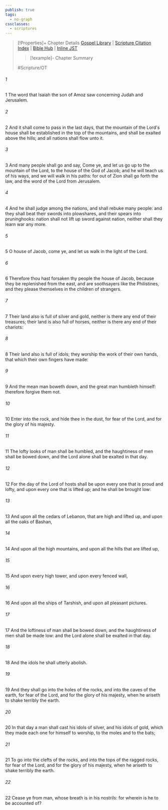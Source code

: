 ```yaml
---
publish: true
tags:
  - no-graph
cssclasses:
  - scriptures
---
```

>[!Properties]+ Chapter Details
>[Gospel Library](https://churchofjesuschrist.org/study/scriptures/ot/isa/2?lang=eng)    |    [Scripture Citation Index](https://scriptures.byu.edu/#07b02::c07b02)    |    [Bible Hub](https://biblehub.com/isaiah/2.htm)    |    [Inline JST](https://scripturetoolbox.com/html/ic/Isaiah/2.html)
>>[!example]- Chapter Summary
>> 
> 
>
>#Scripture/OT
###### 1
1 The word that Isaiah the son of Amoz saw concerning Judah and Jerusalem.
###### 2
2 And it shall come to pass in the last days, that the mountain of the Lord's house shall be established in the top of the mountains, and shall be exalted above the hills; and all nations shall flow unto it.
###### 3
3 And many people shall go and say, Come ye, and let us go up to the mountain of the Lord, to the house of the God of Jacob; and he will teach us of his ways, and we will walk in his paths: for out of Zion shall go forth the law, and the word of the Lord from Jerusalem.
###### 4
4 And he shall judge among the nations, and shall rebuke many people: and they shall beat their swords into plowshares, and their spears into pruninghooks: nation shall not lift up sword against nation, neither shall they learn war any more.
###### 5
5 O house of Jacob, come ye, and let us walk in the light of the Lord.
###### 6
6 Therefore thou hast forsaken thy people the house of Jacob, because they be replenished from the east, and are soothsayers like the Philistines, and they please themselves in the children of strangers.
###### 7
7 Their land also is full of silver and gold, neither is there any end of their treasures; their land is also full of horses, neither is there any end of their chariots:
###### 8
8 Their land also is full of idols; they worship the work of their own hands, that which their own fingers have made:
###### 9
9 And the mean man boweth down, and the great man humbleth himself: therefore forgive them not.
###### 10
10 Enter into the rock, and hide thee in the dust, for fear of the Lord, and for the glory of his majesty.
###### 11
11 The lofty looks of man shall be humbled, and the haughtiness of men shall be bowed down, and the Lord alone shall be exalted in that day.
###### 12
12 For the day of the Lord of hosts shall be upon every one that is proud and lofty, and upon every one that is lifted up; and he shall be brought low:
###### 13
13 And upon all the cedars of Lebanon, that are high and lifted up, and upon all the oaks of Bashan,
###### 14
14 And upon all the high mountains, and upon all the hills that are lifted up,
###### 15
15 And upon every high tower, and upon every fenced wall,
###### 16
16 And upon all the ships of Tarshish, and upon all pleasant pictures.
###### 17
17 And the loftiness of man shall be bowed down, and the haughtiness of men shall be made low: and the Lord alone shall be exalted in that day.
###### 18
18 And the idols he shall utterly abolish.
###### 19
19 And they shall go into the holes of the rocks, and into the caves of the earth, for fear of the Lord, and for the glory of his majesty, when he ariseth to shake terribly the earth.
###### 20
20 In that day a man shall cast his idols of silver, and his idols of gold, which they made each one for himself to worship, to the moles and to the bats;
###### 21
21 To go into the clefts of the rocks, and into the tops of the ragged rocks, for fear of the Lord, and for the glory of his majesty, when he ariseth to shake terribly the earth.
###### 22
22 Cease ye from man, whose breath is in his nostrils: for wherein is he to be accounted of?
